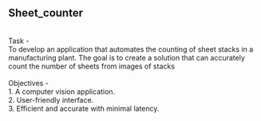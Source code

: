 ## Sheet_counter
<br/>
Task -<br/>
To develop an application that automates the counting of sheet stacks in a manufacturing plant. The goal is to create a solution that can accurately count the number of sheets from images of stacks
<br/><br/>
Objectives -<br/>
1. A computer vision application.<br/>
2. User-friendly interface.<br/>
3. Efficient and accurate with minimal latency.<br/>




